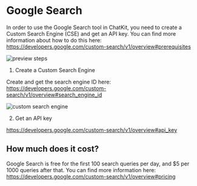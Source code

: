 # Google Search

In order to use the Google Search tool in ChatKit, you need to create a Custom Search Engine (CSE) and get an API key. You can find more information about how to do this here: https://developers.google.com/custom-search/v1/overview#prerequisites

![preview steps](https://fastly.jsdelivr.net/gh/egoist-bot/images@main/uPic/aS8rCM.png)

1. Create a Custom Search Engine

Create and get the search engine ID here: https://developers.google.com/custom-search/v1/overview#search_engine_id

![custom search engine](https://fastly.jsdelivr.net/gh/egoist-bot/images@main/uPic/9REDh3.png)

2. Get an API key

https://developers.google.com/custom-search/v1/overview#api_key

## How much does it cost?

Google Search is free for the first 100 search queries per day, and $5 per 1000 queries after that. You can find more information here: https://developers.google.com/custom-search/v1/overview#pricing
